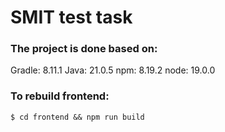 # SMIT test task

### The project is done based on:
Gradle: 8.11.1
Java: 21.0.5
npm: 8.19.2
node: 19.0.0

### To rebuild frontend:
`$ cd frontend && npm run build`